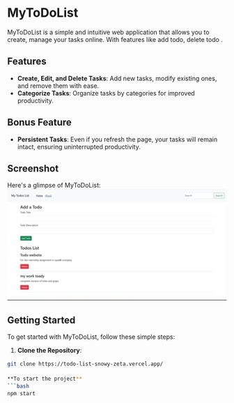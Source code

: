 # MyToDoList

MyToDoList is a simple and intuitive web application that allows you to create, manage your tasks online. With features like add todo, delete todo .
## Features
- **Create, Edit, and Delete Tasks**: Add new tasks, modify existing ones, and remove them with ease.
- **Categorize Tasks**: Organize tasks by categories for improved productivity.

## Bonus Feature
- **Persistent Tasks**: Even if you refresh the page, your tasks will remain intact, ensuring uninterrupted productivity.
## Screenshot
Here's a glimpse of MyToDoList:
![MyToDoList Screenshot](./show.png)
## Getting Started
To get started with MyToDoList, follow these simple steps:
1. **Clone the Repository**:
```bash
git clone https://todo-list-snowy-zeta.vercel.app/

**To start the project**
```bash
npm start
